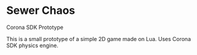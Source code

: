 # Sewer Chaos
Corona SDK Prototype

This is a small prototype of a simple 2D game made on Lua. Uses Corona SDK physics engine.

